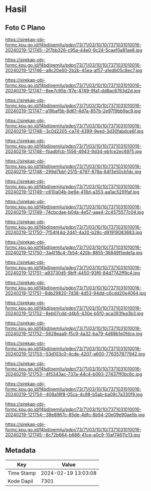 # Hasil

## Foto C Plano

https://sirekap-obj-formc.kpu.go.id/f4bd/pemilu/pdpr/73/71/03/10/10/7371031010016-20240219-121745--2f7bb326-c95a-44e0-9c24-5caef0a81ae8.jpg

https://sirekap-obj-formc.kpu.go.id/f4bd/pemilu/pdpr/73/71/03/10/10/7371031010016-20240219-121746--a8c20e60-2b2b-45ea-af57-a1edb05c8ec7.jpg

https://sirekap-obj-formc.kpu.go.id/f4bd/pemilu/pdpr/73/71/03/10/10/7371031010016-20240219-121747--8ee7c95b-1f7e-4749-9fa1-dd8ac8763d2d.jpg

https://sirekap-obj-formc.kpu.go.id/f4bd/pemilu/pdpr/73/71/03/10/10/7371031010016-20240219-121747--a19baf5b-8d61-4d7a-857b-2e97f9bb9ac9.jpg

https://sirekap-obj-formc.kpu.go.id/f4bd/pemilu/pdpr/73/71/03/10/10/7371031010016-20240219-121748--3c0d2205-ca74-4399-9eed-3d30fabdce6f.jpg

https://sirekap-obj-formc.kpu.go.id/f4bd/pemilu/pdpr/73/71/03/10/10/7371031010016-20240219-121748--fbadbfcb-1556-4943-9d34-eb1ce2ec6975.jpg

https://sirekap-obj-formc.kpu.go.id/f4bd/pemilu/pdpr/73/71/03/10/10/7371031010016-20240219-121748--299d7bbf-2515-4797-878a-84f3e50cb1dc.jpg

https://sirekap-obj-formc.kpu.go.id/f4bd/pemilu/pdpr/73/71/03/10/10/7371031010016-20240219-121749--c610a04b-be6e-418d-a353-aa1ac5291faf.jpg

https://sirekap-obj-formc.kpu.go.id/f4bd/pemilu/pdpr/73/71/03/10/10/7371031010016-20240219-121749--74cbcdae-b0da-4e57-aae4-2c4575577c04.jpg

https://sirekap-obj-formc.kpu.go.id/f4bd/pemilu/pdpr/73/71/03/10/10/7371031010016-20240219-121750--7f54f44d-2d41-4a20-b29c-d91919083683.jpg

https://sirekap-obj-formc.kpu.go.id/f4bd/pemilu/pdpr/73/71/03/10/10/7371031010016-20240219-121750--3a4f18c4-7b54-420b-8855-36849f5ede1a.jpg

https://sirekap-obj-formc.kpu.go.id/f4bd/pemilu/pdpr/73/71/03/10/10/7371031010016-20240219-121751--a93730d5-9bff-4450-93f6-84d7742ff9c4.jpg

https://sirekap-obj-formc.kpu.go.id/f4bd/pemilu/pdpr/73/71/03/10/10/7371031010016-20240219-121751--8db29820-7d38-4d53-94dd-c6cdd20e4064.jpg

https://sirekap-obj-formc.kpu.go.id/f4bd/pemilu/pdpr/73/71/03/10/10/7371031010016-20240219-121752--8eb07cdd-d4b5-430e-b5f0-aca393fea3b3.jpg

https://sirekap-obj-formc.kpu.go.id/f4bd/pemilu/pdpr/73/71/03/10/10/7371031010016-20240219-121752--5628eaa9-f5c9-4a32-ba79-4d68b1e0fdce.jpg

https://sirekap-obj-formc.kpu.go.id/f4bd/pemilu/pdpr/73/71/03/10/10/7371031010016-20240219-121753--53d103c0-4cde-4207-a600-776357877942.jpg

https://sirekap-obj-formc.kpu.go.id/f4bd/pemilu/pdpr/73/71/03/10/10/7371031010016-20240219-121753--4f5343ac-737a-44c4-b093-27437ff0bc6c.jpg

https://sirekap-obj-formc.kpu.go.id/f4bd/pemilu/pdpr/73/71/03/10/10/7371031010016-20240219-121754--408a18f8-05ca-4c88-b5ab-ba09c7a330f9.jpg

https://sirekap-obj-formc.kpu.go.id/f4bd/pemilu/pdpr/73/71/03/10/10/7371031010016-20240219-121754--38e8967c-85de-4dfc-8b54-20e09e90ae5b.jpg

https://sirekap-obj-formc.kpu.go.id/f4bd/pemilu/pdpr/73/71/03/10/10/7371031010016-20240219-121745--8c72b664-b686-41ce-a0c9-10af74611c13.jpg


## Metadata

| Key        | Value               |
| ---------- | ------------------- |
| Time Stamp | 2024-02-19 13:03:08 |
| Kode Dapil | 7301                |



